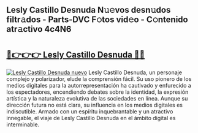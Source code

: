 ## Lesly Castillo Desnuda N𝚞𝚎vos desn𝚞dos filtr𝚊dos - Parts-DVC F𝚘tos vid𝚎o - C𝚘ntenido atr𝚊ctivo 4c4N6

# <h2><a href="http://mbbeclo.tromn.icu/?c=Lesly+Castillo+Desnuda">🔗👉👉👉 Lesly Castillo Desnuda 🔗🔗</a></h2>

[![Lesly Castillo Desnuda nuevo](https://i.imgur.com/pEAQMta.gif)](http://mbbeclo.tromn.icu/?c=Lesly+Castillo+Desnuda)
Lesly Castillo Desnuda, un personaje complejo y polarizador, elude la comprensión fácil. Su uso pionero de los medios digitales para la autorrepresentación ha cautivado y enfurecido a los espectadores, encendiendo debates sobre la identidad, la expresión artística y la naturaleza evolutiva de las sociedades en línea. Aunque su dirección futura no está clara, su influencia en los medios digitales es indiscutible. Armado con un espíritu inquebrantable y un atractivo innegable, el viaje de Lesly Castillo Desnuda en el ámbito digital es interminable.

